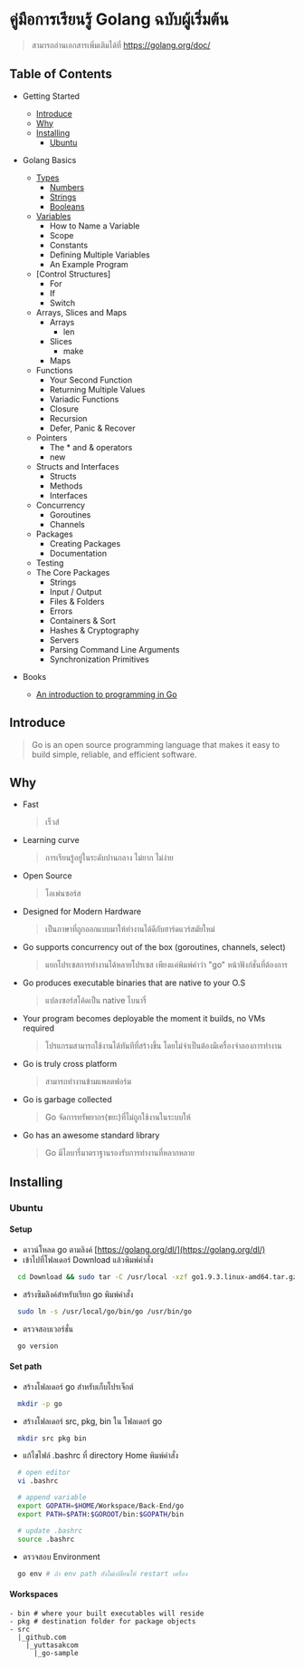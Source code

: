 ﻿# คู่มือการเรียนรู้ Golang ฉบับผู้เริ่มต้น

> สามารถอ่านเอกสารเพิ่มเติมได้ที่ <a href="https://golang.org/doc/" target="_blank">https://golang.org/doc/</a>

## Table of Contents

- Getting Started

  - [Introduce](#introduce)
  - [Why](#why)
  - [Installing](#installing)
    - [Ubuntu](#ubuntu)

- Golang Basics

  - [Types](#types)
    - [Numbers](#numbers)
    - [Strings](#strings)
    - [Booleans](#booleans)
  - [Variables](#variables)
    - How to Name a Variable
    - Scope
    - Constants
    - Defining Multiple Variables
    - An Example Program
  - [Control Structures]
    - For
    - If
    - Switch
  - Arrays, Slices and Maps
    - Arrays
      - len
    - Slices
      - make
    - Maps
  - Functions
    - Your Second Function
    - Returning Multiple Values
    - Variadic Functions
    - Closure
    - Recursion
    - Defer, Panic & Recover
  - Pointers
    - The \* and & operators
    - new
  - Structs and Interfaces
    - Structs
    - Methods
    - Interfaces
  - Concurrency
    - Goroutines
    - Channels
  - Packages
    - Creating Packages
    - Documentation
  - Testing
  - The Core Packages
    - Strings
    - Input / Output
    - Files & Folders
    - Errors
    - Containers & Sort
    - Hashes & Cryptography
    - Servers
    - Parsing Command Line Arguments
    - Synchronization Primitives

- Books
  - [An introduction to programming in Go](https://www.golang-book.com/books/intro)

## Introduce

> Go is an open source programming language that makes it easy to build simple, reliable, and efficient software.

## Why

- Fast
  > เร็วส์
- Learning curve
  > การเรียนรู้อยู่ในระดับปานกลาง ไม่ยาก ไม่ง่าย
- Open Source
  > โอเพ่นซอร์ส
- Designed for Modern Hardware
  > เป็นภาษาที่ถูกออกแบบมาให้ทำงานได้ดีกับฮาร์ดแวร์สมัยใหม่
- Go supports concurrency out of the box (goroutines, channels, select)
  > แยกโปรเซสการทำงานได้หลายโปรเซส เพียงแค่พิมพ์คำว่า "go" หน้าฟังก์ชั่นที่ต้องการ
- Go produces executable binaries that are native to your O.S
  > แปลงซอร์สโค้ดเป็น native ไบนารี่
- Your program becomes deployable the moment it builds, no VMs required
  > โปรแกรมสามารถใช้งานได้ทันทีที่สร้างขึ้น โดยไม่จำเป็นต้องมีเครื่องจำลองการทำงาน
- Go is truly cross platform
  > สามารถทำงานข้ามแพลตฟอร์ม
- Go is garbage collected
  > Go จัดการทรัพยากร(ขยะ)ที่ไม่ถูกใช้งานในระบบให้
- Go has an awesome standard library
  > Go มีไลบารี่มาตราฐานรองรับการทำงานที่หลากหลาย

## Installing

### Ubuntu

#### Setup

- ดาวน์โหลด go ตามลิงค์ [https://golang.org/dl/](https://golang.org/dl/)
- เข้าไปที่โฟลเดอร์ Download แล้วพิมพ์คำสั่ง

```bash
  cd Download && sudo tar -C /usr/local -xzf go1.9.3.linux-amd64.tar.gz
```

- สร้างซิมลิงค์สำหรับเรียก go พิมพ์คำสั่ง

```bash
  sudo ln -s /usr/local/go/bin/go /usr/bin/go
```

- ตรวจสอบเวอร์ชั่น

```bash
  go version
```

#### Set path

- สร้างโฟลเดอร์ go สำหรับเก็บโปรเจ็กต์

```bash
  mkdir -p go
```

- สร้างโฟลเดอร์ src, pkg, bin ใน โฟลเดอร์ go

```bash
  mkdir src pkg bin
```

- แก้ไขไฟล์ .bashrc ที่ directory Home พิมพ์คำสั่ง

```bash
  # open editor
  vi .bashrc

  # append variable
  export GOPATH=$HOME/Workspace/Back-End/go
  export PATH=$PATH:$GOROOT/bin:$GOPATH/bin

  # update .bashrc
  source .bashrc
```

- ตรวจสอบ Environment

```bash
  go env # ถ้า env path ยังไม่เปลี่ยนให้ restart เครื่อง
```

#### Workspaces

```
- bin # where your built executables will reside
- pkg # destination folder for package objects
- src
  |_github.com
    |_yuttasakcom
      |_go-sample
```
